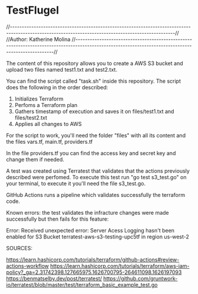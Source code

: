 # TestFlugel

//---------------------------------------------------------------------------------------------------------------------------------------------------// //Author: Katherine Molina //---------------------------------------------------------------------------------------------------------------------------------------------------//

The content of this repository allows you to create a AWS S3 bucket and upload two files named test1.txt and test2.txt.

You can find the script called "task.sh" inside this repository. The script does the following in the order described:

1. Initializes Terraform
2. Perfoms a Terraform plan
3. Gathers timestamp of execution and saves it on files/test1.txt and files/test2.txt
4. Applies all changes to AWS

For the script to work, you'll need the folder "files" with all its content and the files vars.tf, main.tf, providers.tf

In the file providers.tf you can find the access key and secret key and change them if needed.

A test was created using Terratest that validates that the actions previously described were perfomed. 
To execute this test run "go test s3_test.go" on your terminal, to execute it you'll need the file s3_test.go.


GitHub Actions runs a pipeline which validates successfully the terraform code.



Known errors: the test validates the infracture changes were made successfully but then fails for this feature:

Error:          Received unexpected error:
                                Server Acess Logging hasn't been enabled for S3 Bucket terratest-aws-s3-testing-upc5tf in region us-west-2
                                

SOURCES:

https://learn.hashicorp.com/tutorials/terraform/github-actions#review-actions-workflow
https://learn.hashicorp.com/tutorials/terraform/aws-iam-policy?_ga=2.31742398.127665975.1626700795-264611098.1626197093
https://benmatselby.dev/post/terratest/
https://github.com/gruntwork-io/terratest/blob/master/test/terraform_basic_example_test.go

